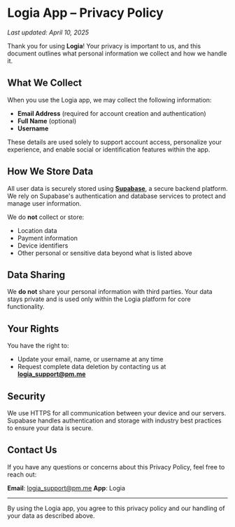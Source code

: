 # Logia App – Privacy Policy

_Last updated: April 10, 2025_

Thank you for using **Logia**! Your privacy is important to us, and this document outlines what personal information we collect and how we handle it.

## What We Collect

When you use the Logia app, we may collect the following information:

- **Email Address** (required for account creation and authentication)
- **Full Name** (optional)
- **Username**

These details are used solely to support account access, personalize your experience, and enable social or identification features within the app.

## How We Store Data

All user data is securely stored using **[Supabase](https://supabase.com/)**, a secure backend platform. We rely on Supabase's authentication and database services to protect and manage user information.

We do **not** collect or store:

- Location data
- Payment information
- Device identifiers
- Other personal or sensitive data beyond what is listed above

## Data Sharing

We **do not** share your personal information with third parties. Your data stays private and is used only within the Logia platform for core functionality.

## Your Rights

You have the right to:

- Update your email, name, or username at any time
- Request complete data deletion by contacting us at **logia_support@pm.me**

## Security

We use HTTPS for all communication between your device and our servers. Supabase handles authentication and storage with industry best practices to ensure your data is secure.

## Contact Us

If you have any questions or concerns about this Privacy Policy, feel free to reach out:

**Email**: logia_support@pm.me
**App**: Logia

---

By using the Logia app, you agree to this privacy policy and our handling of your data as described above.
